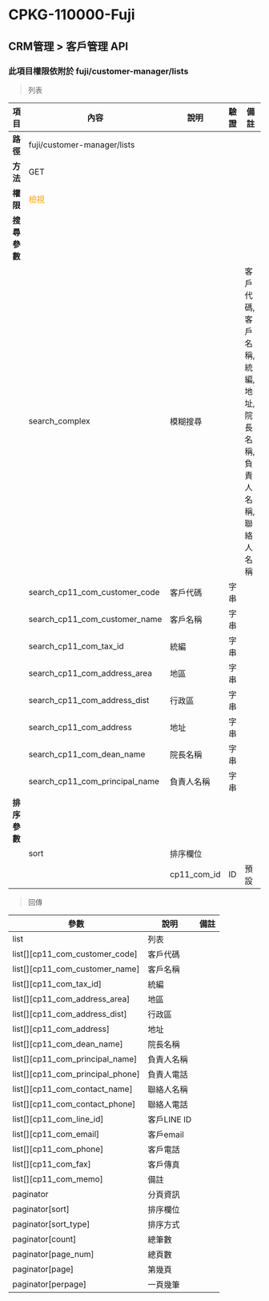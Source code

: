 # CPKG-110000-Fuji

## CRM管理 > 客戶管理 API

### 此項目權限依附於 fuji/customer-manager/lists

> 列表

| 項目                      | 內容                             | 說明                   | 驗證                  | 備註         |
|--------------------------|----------------------------------|-----------------------|-----------------------|----------------|
| <b>路徑</b>               | fuji/customer-manager/lists                 |                       |                       |                |
| <b>方法</b>               | GET                              |                       |                       |                |
| <b>權限</b>               | <font color="orange">檢視</font> |                       |                       |                |
| <b>搜尋參數</b>           |                                  |                       |                       |                |
|                          | search_complex              | 模糊搜尋               |           | 客戶代碼,客戶名稱,統編,地址,院長名稱,負責人名稱,聯絡人名稱               |
|                          | search_cp11_com_customer_code              | 客戶代碼               | 字串          |                |
|                          | search_cp11_com_customer_name              | 客戶名稱               | 字串          |                |
|                          | search_cp11_com_tax_id              | 統編               | 字串          |                |
|                          | search_cp11_com_address_area              | 地區               | 字串          |                |
|                          | search_cp11_com_address_dist              | 行政區               | 字串          |                |
|                          | search_cp11_com_address              | 地址               | 字串          |                |
|                          | search_cp11_com_dean_name              | 院長名稱               | 字串          |                |
|                          | search_cp11_com_principal_name              | 負責人名稱               | 字串          |                |
| <b>排序參數</b>           |                                  |                       |                       |                |
|                          | sort                             | 排序欄位               |                       |                |
|                          |                                  | cp11_com_id             | ID              | 預設               |

> 回傳

| 參數                                         | 說明                           | 備註                            |
|----------------------------------------------|--------------------------------|--------------------------------|
| list                                         | 列表                            |                                |
| list[][cp11_com_customer_code]               | 客戶代碼                            |                                |
| list[][cp11_com_customer_name]               | 客戶名稱                            |                                |
| list[][cp11_com_tax_id]               | 統編                            |                                |
| list[][cp11_com_address_area]               | 地區                            |                                |
| list[][cp11_com_address_dist]               | 行政區                            |                                |
| list[][cp11_com_address]               | 地址                            |                                |
| list[][cp11_com_dean_name]               | 院長名稱                            |                                |
| list[][cp11_com_principal_name]               | 負責人名稱                            |                                |
| list[][cp11_com_principal_phone]               | 負責人電話                            |                                |
| list[][cp11_com_contact_name]               | 聯絡人名稱                            |                                |
| list[][cp11_com_contact_phone]               | 聯絡人電話                            |                                |
| list[][cp11_com_line_id]               | 客戶LINE ID                            |                                |
| list[][cp11_com_email]               | 客戶email                            |                                |
| list[][cp11_com_phone]               | 客戶電話                            |                                |
| list[][cp11_com_fax]               | 客戶傳真                            |                                |
| list[][cp11_com_memo]               | 備註                            |                                |
| paginator                                    | 分頁資訊                        |                                |
| paginator[sort]                              | 排序欄位                        |                                |
| paginator[sort_type]                         | 排序方式                        |                                |
| paginator[count]                             | 總筆數                          |                                |
| paginator[page_num]                          | 總頁數                          |                                |
| paginator[page]                              | 第幾頁                          |                                |
| paginator[perpage]                           | 一頁幾筆                        |                                |
